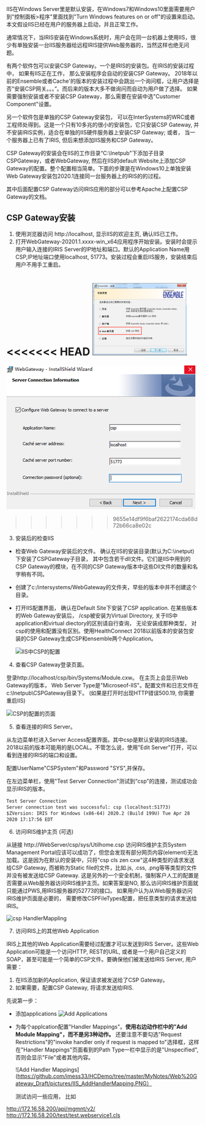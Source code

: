 
IIS在Windows Server里是默认安装，在Windows7和Windows10里面需要用户到"控制面板>程序"里面找到"Turn Windows features on or off"的设置来启动。 本文假设IIS已经在用户的服务器上启动，并且正常工作。

通常情况下，当IRIS安装在Windows系统时，用户会在同一台机器上使用IIS，很少有单独安装一台IIS服务器给远程IRIS提供Web服务器的，当然这样也绝无问题。

有两个软件包可以安装CSP Gateway。一个是IRIS的安装包。在IRIS的安装过程中， 如果有IIS正在工作， 那么安装程序会自动的安装CSP Gateway。 2018年以前的Ensemble或者Cache'的版本的安装过程中会跳出一个询问框，让用户选择是否"安装CSP网关。。。”。而后来的版本大多不做询问而自动为用户做了选择。 如果需要强制安装或者不安装CSP Gateway，那么需要在安装中选"Customer Component"设置。

另一个软件包是单独的CSP Gateway安装包， 可以在InterSystems的WRC或者工程师处得到。这是一个只有10多兆的很小的安装包，它只安装CSP Gateway, 并不安装IRIS实例，适合在单独的IIS硬件服务器上安装CSP Gateway; 或者， 当一个服务器上已有了IRIS, 但后来想添加IIS服务和CSP Gateway。  

CSP Gateway的安装会在IIS的工作目录“C:\Inetpub"下添加子目录CSPGateway，或者WebGateway, 然后在IIS的default Website上添加CSP Gateway的配置。整个配置相当简单。下面的步骤是在Windows10上单独安装Web Gateway安装包2020.1连接同一台服务器上的IRIS的的过程。


其中后面配置CSP Gateway访问IRIS应用的部分可以参考Apache上配置CSP Gateway的文档。 


## CSP Gateway安装

1. 使用浏览器访问 http://localhost, 显示IIS的欢迎主页, 确认IIS已工作。
2. 打开WebGateway-20201.1.xxxx-win_x64应用程序开始安装。安装时会提示用户输入连接的IRIS Server的IP地址和端口。默认的Application Name用CSP,IP地址端口使用localhost, 51773。安装过程会重启IIS服务，安装结束后用户不用手工重启。 

<<<<<<< HEAD
   ![安装CSPGateway](pictures/csp_install.png)
=======
   ![安装CSP Gateway](./pictures/IIS_WebGatewayInstall.png)
>>>>>>> 9655e14df9f6baf2622174cda68d72b66ca8e02c

   

3. 安装后的检查IIS
  - 检查Web Gateway安装后的文件。 确认在IIS的安装目录(默认为C:\inetput)下安装了CSPGateway子目录， 其中包含若干dll文件。它们是IIS中用到的CSP Gateway的模块，在不同的CSP Gateway版本中这些Dll文件的数量和名字稍有不同。
  - 创建了c:/intersystems/WebGateway的文件夹，早些的版本中并不创建这个目录。
  - 打开IIS配置界面， 确认在Default Site下安装了CSP application. 
    在某些版本的Web Gateway安装后， /csp被安装为Virtual Directory, 关于IIS中application和virtual diectory的区别请自行查询， 无论安装成那种类型， 对csp的使用和配置没有区别。使用HealthConnect 2018以前版本的安装包安装的CSP Gateway生成CSP和ensemble两个Application。

    ![IIS中CSP的配置](https://github.com/imess33/Documents/WebGateway/pictures/pictures/IIS_WebGateway_MP.png)
  
4. 查看CSP Gateway登录页面。

登录http://localhost/csp/bin/Systems/Module.cxw。 在主页上会显示Web Gateway的版本， Web Server Type是"Microseof-IIS"。配置文件和日志文件在c:\Inetpub\CSPGateway目录下。 (如果是打开时出现HTTP错误500.19, 你需要重启IIS)

  ![CSP的配置的页面]((../pictures/IIS_CSP2.png))

5. 查看连接的IRIS Server。

从左边菜单栏进入Server Access配置界面。其中csp是默认安装的IRIS连接。2018以前的版本可能用的是LOCAL。不管怎么说，使用"Edit Server"打开，可以看到连接的IRIS的端口和设置。

配置UserName"CSPSystem"和Password "SYS",并保存。

在左边菜单栏，使用"Test Server Connection"测试到“csp"的连接，测试成功会显示IRIS的版本。 

    Test Server Connection
    Server connection test was successful: csp (localhost:51773)
    $ZVersion: IRIS for Windows (x86-64) 2020.2 (Build 199U) Tue Apr 28 2020 17:17:56 EDT

6. 访问IRIS维护主页 (可选) 

从链接 http://WebServer/csp/sys/Utilhome.csp 访问IRIS维护主页System Management Portal应该可以成功了，但您会发现有部分网页内容(element)无法加载。这是因为在默认的安装中，只将"csp cls zen cxw"这4种类型的请求发送给CSP Gateway, 而被称为Static file的文件，比如.js, .css, .png等等类型的文件并没有被发送给CSP Gateway. 这是另外的一个安全机制，强制客户人工的配置是否需要从Web服务器访问IRIS维护主页。如果答案是NO, 那么访问IRIS维护页面就只能通过PWS,用IRIS服务器的52773的接口。 如果用户认为从Web服务器访问IRIS维护页面是必要的， 需要修改CSPFileTypes配置，把任意类型的请求发送给IRIS。


![csp HandlerMappling]([./WebGateway_MP_IIS.png](https://github.com/imess33/HCDemo/tree/master/MyNotes/Web%20Gateway_Draft/pictures))

7. 访问IRIS上的其他Web Application

IRIS上其他的Web Application需要经过配置才可以发送到IRIS Server。这些Web Application可能是一个访问HTTP, REST的URL, 或者是一个用户自己定义的SOAP，甚至可能是一个简单的CSP文件。要确保他们被发送给IRIS Server, 用户需要：

1. 在IIS添加新的Application, 保证请求被发送给了CSP Gateway。
2. 如果需要，配置CSP Gateway, 将请求发送给IRIS.

先说第一步： 

- 添加applications
![Add Applications](https://github.com/imess33/HCDemo/tree/master/MyNotes/Web%20Gateway_Draft/pictures/IIS_applications.PNG)

- 为每个applcation配置"Handler Mappings"。**使用右边动作栏中的”Add Module Mapping"，而不是另3种动作。**
  还要注意不要勾选"Request Restrictions"的"invoke handler only if request is mapped to"选择框，这样在"Handler Mappings"页面看到的Path Type一栏中显示的是"Unspecified", 否则会显示"File"或者其他内容。 

  ![Add Handler Mappings](https://github.com/imess33/HCDemo/tree/master/MyNotes/Web%20Gateway_Draft/pictures/IIS_AddHandlerMapping.PNG）

  测试访问一些应用， 比如

http://172.16.58.200/api/mgmnt/v2/
http://172.16.58.200/test/test.webservice1.cls
